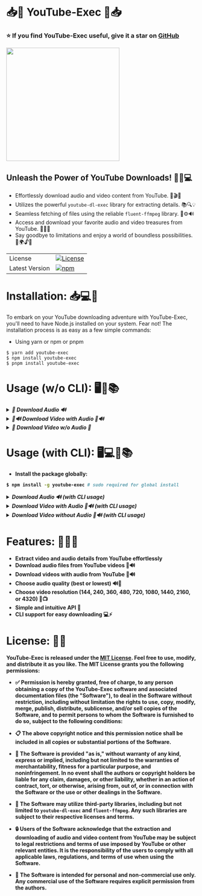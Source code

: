  <h1 align="left"><b><b>📥🎥 YouTube-Exec 🎥📥</b></b></h1>
 
### **⭐️ If you find YouTube-Exec useful, give it a star on [GitHub](https://github.com/magneum/youtube-exec)**

<div align="left">
    <img src="https://i.postimg.cc/RhgzxBsM/logo.png" width="300" height="300">
</div>

## **Unleash the Power of YouTube Downloads!** 💪🔥💻

- Effortlessly download audio and video content from YouTube. 🎵🎬💽
- Utilizes the powerful `youtube-dl-exec` library for extracting details. 📚🔍💡
- Seamless fetching of files using the reliable `fluent-ffmpeg` library. 🔄⚙️🔊
- Access and download your favorite audio and video treasures from YouTube. 🎉🔑💎
- Say goodbye to limitations and enjoy a world of boundless possibilities. 🚫🌍🔓💫

|                |                                                                                                     |
| -------------- | --------------------------------------------------------------------------------------------------- |
| License        | [![License](https://img.shields.io/badge/license-MIT-blue.svg)](LICENSE)                            |
| Latest Version | [![npm](https://img.shields.io/npm/v/youtube-exec.svg)](https://www.npmjs.com/package/youtube-exec) |

<h1 align="left"><b><b>Installation: 📥💻🔧</b></b></h1>

To embark on your YouTube downloading adventure with YouTube-Exec, you'll need to have Node.js installed on your system. Fear not! The installation process is as easy as a few simple commands:

- Using yarn or npm or pnpm

```
$ yarn add youtube-exec
$ npm install youtube-exec
$ pnpm install youtube-exec
```

<h1 align="left"><b>Usage (w/o CLI): 🖥️🔧📚</b></h1>

<details>
<summary><b><i>🎵 Download Audio 🔊</i></b></summary>

To download audio from YouTube, you can use the `dlAudio` function provided by YouTube-Exec. Here's an example of how to use it:

```javascript
const { dlAudio } = require("youtube-exec");

// Using async/await
try {
  await dlAudio({
    url: "https://www.youtube.com/watch?v=dQw4w9WgXcQ",
    folder: "downloads", // optional, default: "youtube-exec"
    filename: "filename", // optional, default: video title
    quality: "best", // or "lowest"; default: "best"
  });
  console.log("Audio downloaded successfully! 🔊🎉");
} catch (err) {
  console.error("An error occurred:", err.message);
}

// Using Promises
dlAudio({
  url: "https://www.youtube.com/watch?v=dQw4w9WgXcQ",
  folder: "downloads", // optional, default: "youtube-exec"
  filename: "filename", // optional, default: video title
  quality: "best", // or "lowest"; default: "best"
})
  .then(() => {
    console.log("Audio downloaded successfully! 🔊🎉");
  })
  .catch((err) => {
    console.error("An error occurred:", err.message);
  });
```

</details>

<details>
<summary><b><i>🎥🔊 Download Video with Audio 🎥🔊</i></b></summary>

To download videos with audio from YouTube, you can use the `dlAudioVideo` function provided by YouTube-Exec. Here's an example of how to use it:

```javascript
const { dlAudioVideo } = require("youtube-exec");

// Using async/await
try {
  await dlAudioVideo({
    url: "https://www.youtube.com/watch?v=dQw4w9WgXcQ",
    folder: "downloads", // optional, default: "youtube-exec"
    filename: "filename", // optional, default: video title
    resolution: 720, // 144, 240, 360, 480, 720, 1080, 1440, 2160, or 4320; default: 480
  });
  console.log("Video downloaded successfully! 🎥🔊🎉");
} catch (err) {
  console.error("An error occurred:", err.message);
}

// Using Promises
dlAudioVideo({
  url: "https://www.youtube.com/watch?v=dQw4w9WgXcQ",
  folder: "downloads", // optional, default: "youtube-exec"
  filename: "filename", // optional, default: video title
  resolution: 720, // 144, 240, 360, 480, 720, 1080, 1440, 2160, or 4320; default: 480
})
  .then(() => {
    console.log("Video downloaded successfully! 🎥🔊🎉");
  })
  .catch((err) => {
    console.error("An error occurred:", err.message);
  });
```

</details>

<details>
<summary><b><i>🎥 Download Video w/o Audio 🎥</i></b></summary>

To download videos without audio from YouTube, you can use the `dlVideo` function provided by YouTube-Exec. Here's an example of how to use it:

```javascript
const { dlVideo } = require("youtube-exec");

// Using async/await
try {
  await dlVideo({
    url: "https://www.youtube.com/watch?v=dQw4w9WgXcQ",
    folder: "downloads", // optional, default: "youtube-exec"
    filename: "filename", // optional, default: video title
    resolution: 720, // 144, 240, 360, 480, 720, 1080, 1440, 2160, or 4320; default: 480
  });
  console.log("Video downloaded successfully! 🎥🎉");
} catch (err) {
  console.error("An error occurred:", err.message);
}

// Using Promises
dlVideo({
  url: "https://www.youtube.com/watch?v=dQw4w9WgXcQ",
  folder: "downloads", // optional, default: "youtube-exec"
  filename: "filename", // optional, default: video title
  resolution: 720, // 144, 240, 360, 480, 720, 1080, 1440, 2160, or 4320; default: 480
})
  .then(() => {
    console.log("Video downloaded successfully! 🎥🎉");
  })
  .catch((err) => {
    console.error("An error occurred:", err.message);
  });
```

</details>

<h1 align="left"><b>Usage (with CLI): 🖥️💻🔧📚</h1>

- Install the package globally:

```bash
$ npm install -g youtube-exec # sudo required for global install
```

<details>
<summary><b><i>Download Audio 🔊 (with CLI usage)</i></b></summary>

The "audio" command allows you to download audio from a YouTube video. It accepts the following options:

- `url`: The URL of the YouTube video (required).
- `folder`: The output folder name (optional).
- `filename`: The output filename (excluding extension) (optional, defaults to video title).
- `quality`: The audio quality ("best" or "lowest") (optional, defaults to "best").

Here's an example of how to use the "audio" command:

```bash
$ yarn global add youtube-exec # needs to be installed globally
$ youtube-exec audio --url "https://www.youtube.com/watch?v=dQw4w9WgXcQ" --folder "downloads" --filename "filename" --quality "best"
```

</details>

<details>
<summary><b><i>Download Video with Audio 🎥🔊 (with CLI usage)</i></b></summary>

The "video-with-audio" command allows you to download video with audio from a YouTube video. It accepts the following options:

- `url`: The URL of the YouTube video (required).
- `folder`: The output folder name (optional).
- `filename`: The output filename (excluding extension) (optional, defaults to video title).
- `resolution`: The video resolution (144, 240, 360, 480, 720, 1080, 1440, 2160, or 4320) (optional, defaults to 480).

Here's an example of how to use the "video-with-audio" command:

```bash
$ yarn global add youtube-exec # needs to be installed globally
$ youtube-exec video-with-audio --url "https://www.youtube.com/watch?v=dQw4w9WgXcQ" --folder "downloads" --filename "filename" --resolution 720
```

</details>

<details>
<summary><b><i>Download Video without Audio 🎥🔊 (with CLI usage)</i></b></summary>

The "video" command allows you to download video without audio from a YouTube video. It accepts the following options:

- `url`: The URL of the YouTube video (required).
- `folder`: The output folder name (optional).
- `filename`: The output filename (excluding extension) (optional, defaults to video title).
- `resolution`: The video resolution (144, 240, 360, 480, 720, 1080, 1440, 2160, or 4320) (optional, defaults to 480).

Here's an example of how to use the "video" command:

```bash
$ yarn global add youtube-exec # needs to be installed globally
$ youtube-exec video --url "https://www.youtube.com/watch?v=dQw4w9WgXcQ" --folder "downloads" --filename "filename" --resolution 720
```

</details>

<h1 align="left"><b>Features: 🎯🔥🌟</b></h1>

- Extract video and audio details from YouTube effortlessly
- Download audio files from YouTube videos 🎵🔊
- Download videos with audio from YouTube 🎥🔊
- Choose audio quality (best or lowest) 🔊🥇
- Choose video resolution (144, 240, 360, 480, 720, 1080, 1440, 2160, or 4320) 🎥📺
- Simple and intuitive API 🚀
- CLI support for easy downloading 💻⚡

<h1 align="left"><b>License: 📜🔐</b></h1>

<p align="left">
  YouTube-Exec is released under the <a href="LICENSE">MIT License</a>. Feel free to use, modify, and distribute it as you like.
<b>The MIT License grants you the following permissions:</b>
</p>

- ✅ Permission is hereby granted, free of charge, to any person obtaining a copy of the YouTube-Exec software and associated documentation files (the "Software"), to deal in the Software without restriction, including without limitation the rights to use, copy, modify, merge, publish, distribute, sublicense, and/or sell copies of the Software, and to permit persons to whom the Software is furnished to do so, subject to the following conditions:

- 📋 The above copyright notice and this permission notice shall be included in all copies or substantial portions of the Software.

- 🚀 The Software is provided "as is," without warranty of any kind, express or implied, including but not limited to the warranties of merchantability, fitness for a particular purpose, and noninfringement. In no event shall the authors or copyright holders be liable for any claim, damages, or other liability, whether in an action of contract, tort, or otherwise, arising from, out of, or in connection with the Software or the use or other dealings in the Software.

- 🔗 The Software may utilize third-party libraries, including but not limited to `youtube-dl-exec` and `fluent-ffmpeg`. Any such libraries are subject to their respective licenses and terms.

- 🔒 Users of the Software acknowledge that the extraction and downloading of audio and video content from YouTube may be subject to legal restrictions and terms of use imposed by YouTube or other relevant entities. It is the responsibility of the users to comply with all applicable laws, regulations, and terms of use when using the Software.

- 👥 The Software is intended for personal and non-commercial use only. Any commercial use of the Software requires explicit permission from the authors.
